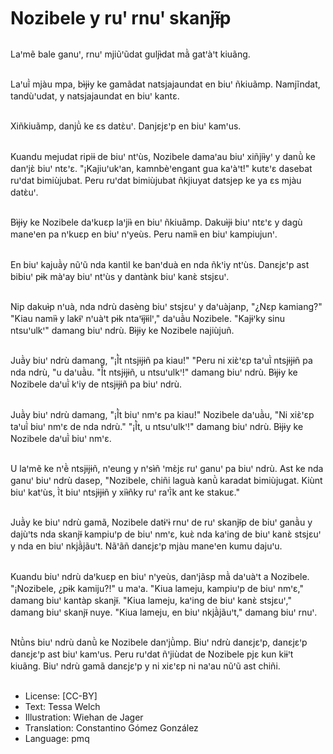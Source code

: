 # Nozibele y ruꞌ rnuꞌ skanjɨ̃p

##
Laꞌmẽ bale ganuꞌ, rnuꞌ mjiũꞌũdat guljɨ̀dat mã̀ gatꞌàꞌt kiuãng.

##
Laꞌuĩ̀ mjàu mpa, bɨ̀jɨy ke gamãdat natsjajaundat en biuꞌ ñkiuãmp. Namjĩndat, tandùꞌudat, y natsjajaundat en biuꞌ kantɛ.

##
Xiñkiuãmp, danjũ̀ ke ɛs datɛ̀uꞌ. Danjɛjɛꞌp en biuꞌ kamꞌus.

##
Kuandu mejudat ripiɨ de biuꞌ ntꞌùs, Nozibele damaꞌau biuꞌ xiñjiɨ̀yꞌ y danũ̀ ke danꞌjɛ̀ biuꞌ ntɛꞌɛ. "¡Kajiuꞌukꞌan, kamnbèꞌengant gua kaꞌàꞌt!" kutɛꞌɛ dasebat ruꞌdat bimiùjubat. Peru ruꞌdat bimiùjubat ñkjiuyat datsjep ke ya ɛs mjàu datɛ̀uꞌ.

##
Bɨ̀jɨy ke Nozibele daꞌkuɛp laꞌjiɨ̀ en biuꞌ ñkiuãmp. Dakuɨ̀jɨ biuꞌ ntɛꞌɛ y dagù maneꞌen pa nꞌkuɛp en biuꞌ nꞌyeùs. Peru namiɨ̀ en biuꞌ kampiujunꞌ.

##
En biuꞌ kajuã̀y nũꞌũ nda kantìl ke banꞌduà en nda ñkꞌiy ntꞌùs. Danɛjɛꞌp ast bibiuꞌ pɨk màꞌay biuꞌ ntꞌùs y dantànk biuꞌ kanɛ̀ stsjɛuꞌ.

##
Nip dakuɨ̀p nꞌuà, nda ndrù dasèng biuꞌ stsjɛuꞌ y daꞌuàjanp, "¿Nɛp kamiang?" "Kiau namiɨ̀ y lakɨ̃ꞌ nꞌuàꞌt pɨk ntaꞌɨ̃jɨ̃ilꞌ," daꞌuã̀u Nozibele. "Kajɨꞌky sinu ntsuꞌulkꞌ" damang biuꞌ ndrù. Bɨ̀jɨy ke Nozibele najiùjuñ.

##
Juã̀y biuꞌ ndrù damang, "¡Ĩ̀t ntsjɨjɨñ pa kiau!" "Peru ni xiɛ̀ꞌɛp taꞌuĩ̀ ntsjɨjɨñ pa nda ndrù, "u daꞌuã̀u. "Ĩ̀t ntsjɨjɨñ, u ntsuꞌulkꞌ!" damang biuꞌ ndrù. Bɨ̀jɨy ke Nozibele daꞌuĩ̀ kꞌiy de ntsjɨjɨñ pa biuꞌ ndrù.

##
Juã̀y biuꞌ ndrù damang, "¡Ĩ̀t biuꞌ nmꞌɛ pa kiau!" Nozibele daꞌuã̀u, "Ni xiɛ̀ꞌɛp taꞌuĩ̀ biuꞌ nmꞌɛ de nda ndrù." "¡Ĩ̀t, u ntsuꞌulkꞌ!" damang biuꞌ ndrù. Bɨ̀jɨy ke Nozibele daꞌuĩ̀ biuꞌ nmꞌɛ.

##
U laꞌmẽ ke nꞌẽ̀ ntsjɨjɨñ, nꞌeung y nꞌsɨ̀ñ ꞌmɛ̀jɛ ruꞌ ganuꞌ pa biuꞌ ndrù. Ast ke nda ganuꞌ biuꞌ ndrù dasep, "Nozibele, chiñi laguà kanũ̀ karadat bimiùjugat. Kiùnt biuꞌ katꞌùs, ĩ̀t biuꞌ ntsjɨjɨñ y xiɨ̀ñky ruꞌ raꞌĩ̀k ant ke stakuɛ."

##
Juã̀y ke biuꞌ ndrù gamã, Nozibele datɨꞌɨ rnuꞌ de ruꞌ skanjɨ̃p de biuꞌ ganã̀u y dajùꞌts nda skanjɨ̃ kampiuꞌp de biuꞌ nmꞌɛ, kuɛ̀ nda kaꞌing de biuꞌ kanɛ̀ stsjɛuꞌ y nda en biuꞌ nkjã̀jãuꞌt. Nãꞌãñ danɛjɛꞌp mjàu maneꞌen kumu dajuꞌu.

##
Kuandu biuꞌ ndrù daꞌkuɛp en biuꞌ nꞌyeùs, danꞌjãsp mã̀ daꞌuàꞌt a Nozibele. "¡Nozibele, ¿pɨk kamiju?!" u maꞌa. "Kiua lameju, kampiuꞌp de biuꞌ nmꞌɛ," damang biuꞌ kantàp skanjɨ̃. "Kiua lameju, kaꞌing de biuꞌ kanɛ̀ stsjɛuꞌ," damang biuꞌ skanjɨ̃ nuye. "Kiua lameju, en biuꞌ nkjã̀jãuꞌt," damang biuꞌ rnuꞌ.

##
Ntũ̀ns biuꞌ ndrù danũ̀ ke Nozibele danꞌjũ̀mp. Biuꞌ ndrù danɛjɛꞌp, danɛjɛꞌp danɛjɛꞌp ast biuꞌ kamꞌus. Peru ruꞌdat ñꞌjiùdat de Nozibele pjɛ kun kiɨꞌt kiuãng. Biuꞌ ndrù gamã danɛjɛꞌp y ni xiɛꞌɛp ni naꞌau nũꞌũ ast chiñi.

##
* License: [CC-BY]
* Text: Tessa Welch
* Illustration: Wiehan de Jager
* Translation: Constantino Gómez González
* Language: pmq
